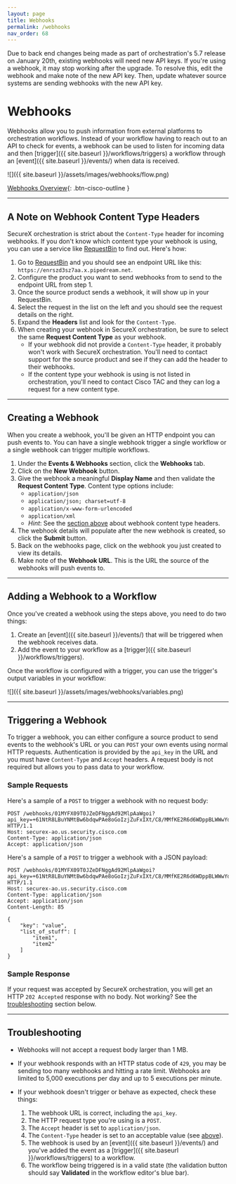 ```yaml
---
layout: page
title: Webhooks
permalink: /webhooks
nav_order: 68
---
```


<div class="cisco-alert cisco-alert-danger">
	<i class="fa fa-exclamation-triangle mr-1 cisco-icon-danger"></i>  Due to back end changes being made as part of orchestration's 5.7 release on January 20th, existing webhooks will need new API keys. If you're using a webhook, it may stop working after the upgrade. To resolve this, edit the webhook and make note of the new API key. Then, update whatever source systems are sending webhooks with the new API key.
</div>

# Webhooks
Webhooks allow you to push information from external platforms to orchestration workflows. Instead of your workflow having to reach out to an API to check for events, a webhook can be used to listen for incoming data and then [trigger]({{ site.baseurl }}/workflows/triggers) a workflow through an [event]({{ site.baseurl }}/events/) when data is received.

![]({{ site.baseurl }}/assets/images/webhooks/flow.png)

[<i class="fa fa-video mr-1"></i> Webhooks Overview](https://www.youtube.com/watch?v=AwqAWSwg5NI&list=PLPFIie48Myg2tu2gHbgm-moYg8LDaXsSo){: .btn-cisco-outline }

---

## A Note on Webhook Content Type Headers
SecureX orchestration is strict about the `Content-Type` header for incoming webhooks. If you don't know which content type your webhook is using, you can use a service like [RequestBin](https://requestbin.com/r) to find out. Here's how:

1. Go to [RequestBin](https://requestbin.com/r) and you should see an endpoint URL like this: `https://enrszd3sz7aa.x.pipedream.net`.
1. Configure the product you want to send webhooks from to send to the endpoint URL from step 1.
1. Once the source product sends a webhook, it will show up in your RequestBin.
1. Select the request in the list on the left and you should see the request details on the right.
1. Expand the **Headers** list and look for the `Content-Type`.
1. When creating your webhook in SecureX orchestration, be sure to select the same **Request Content Type** as your webhook.
    * If your webhook did not provide a `Content-Type` header, it probably won't work with SecureX orchestration. You'll need to contact support for the source product and see if they can add the header to their webhooks.
    * If the content type your webhook is using is not listed in orchestration, you'll need to contact Cisco TAC and they can log a request for a new content type.

---

## Creating a Webhook
When you create a webhook, you'll be given an HTTP endpoint you can push events to. You can have a single webhook trigger a single workflow or a single webhook can trigger multiple workflows.

1. Under the **Events & Webhooks** section, click the **Webhooks** tab.
1. Click on the **New Webhook** button.
1. Give the webhook a meaningful **Display Name** and then validate the **Request Content Type**. Content type options include:
	* `application/json`
    * `application/json; charset=utf-8`
	* `application/x-www-form-urlencoded`
	* `application/xml`
    * *Hint*: See the [section above](#a-note-on-webhook-content-type-headers) about webhook content type headers.
1. The webhook details will populate after the new webhook is created, so click the **Submit** button.
1. Back on the webhooks page, click on the webhook you just created to view its details.
1. Make note of the **Webhook URL**. This is the URL the source of the webhooks will push events to.

---

## Adding a Webhook to a Workflow
Once you've created a webhook using the steps above, you need to do two things:
1. Create an [event]({{ site.baseurl }}/events/) that will be triggered when the webhook receives data.
1. Add the event to your workflow as a [trigger]({{ site.baseurl }}/workflows/triggers).

Once the workflow is configured with a trigger, you can use the trigger's output variables in your workflow:

![]({{ site.baseurl }}/assets/images/webhooks/variables.png)

---

## Triggering a Webhook
To trigger a webhook, you can either configure a source product to send events to the webhook's URL or you can `POST` your own events using normal HTTP requests. Authentication is provided by the `api_key` in the URL and you must have `Content-Type` and `Accept` headers. A request body is not required but allows you to pass data to your workflow.

### Sample Requests
Here's a sample of a `POST` to trigger a webhook with no request body:

```
POST /webhooks/01MYFX09T0JZeDFNggAd92MlpAaWgoi?api_key=+61NtR8LBuYNMtBw6bdqwPAe8oGoIzjZuFxIXt/C8/MMfKE2R6d6WDppBLWWwYdywgMqInyClmAP7qN1ePi0H6vBFgHQIa5xnaT4P9iY++02X064s1+Q== HTTP/1.1
Host: securex-ao.us.security.cisco.com
Content-Type: application/json
Accept: application/json
```

Here's a sample of a `POST` to trigger a webhook with a JSON payload:

```
POST /webhooks/01MYFX09T0JZeDFNggAd92MlpAaWgoi?api_key=+61NtR8LBuYNMtBw6bdqwPAe8oGoIzjZuFxIXt/C8/MMfKE2R6d6WDppBLWWwYdywgMqInyClmAP7qN1ePi0H6vBFgHQIa5xnaT4P9iY++02X064s1+Q== HTTP/1.1
Host: securex-ao.us.security.cisco.com
Content-Type: application/json
Accept: application/json
Content-Length: 85

{
    "key": "value",
    "list_of_stuff": [
        "item1",
        "item2"
    ]
}
```

### Sample Response
If your request was accepted by SecureX orchestration, you will get an HTTP `202 Accepted` response with no body. Not working? See the [troubleshooting](#troubleshooting) section below.

---

## Troubleshooting

* Webhooks will not accept a request body larger than 1 MB.

* If your webhook responds with an HTTP status code of `429`, you may be sending too many webhooks and hitting a rate limit. Webhooks are limited to 5,000 executions per day and up to 5 executions per minute.

* If your webhook doesn't trigger or behave as expected, check these things:
    1. The webhook URL is correct, including the `api_key`.
    1. The HTTP request type you're using is a `POST`.
    1. The `Accept` header is set to `application/json`.
    1. The `Content-Type` header is set to an acceptable value (see [above](#a-note-on-webhook-content-type-headers)).
    1. The webhook is used by an [event]({{ site.baseurl }}/events/) and you've added the event as a [trigger]({{ site.baseurl }}/workflows/triggers) to a workflow.
    1. The workflow being triggered is in a valid state (the validation button should say **Validated** in the workflow editor's blue bar).
